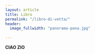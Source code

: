 ```yaml
---
layout: article
title: Libro
permalink: "/libro-di-vetta/"
header: 
  image_fullwidth: "panorama-pana.jpg"
  
---
```

**CIAO ZIO**
